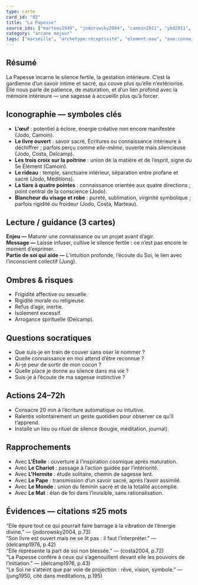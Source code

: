 ```yaml
---
type: carte
card_id: "02"
title: "La Papesse"
source_ids: ["marteau1949", "jodorowsky2004", "camoin2011", "ybd2011", "delcamp1976", "nadolny2023", "jung1950", "meditations"]
category: "arcane majeur"
tags: ["marseille", "archetype:réceptivité", "element:eau", "axe:connaissance"]
---
```


## Résumé
La Papesse incarne le silence fertile, la gestation intérieure. C’est la gardienne d’un savoir intime et sacré, qui couve plus qu’elle n’extériorise. Elle nous parle de patience, de maturation, et d’un lien profond avec la mémoire intérieure — une sagesse à accueillir plus qu’à forcer.

## Iconographie — symboles clés
- **L’œuf** : potentiel à éclore, énergie créative non encore manifestée (Jodo, Camoin).
- **Le livre ouvert** : savoir sacré, Écritures ou connaissance intérieure à déchiffrer ; parfois perçu comme *elle-même*, ouverte mais silencieuse (Jodo, Costa, Delcamp).
- **Les trois croix sur la poitrine** : union de la matière et de l’esprit, signe du 5e Élément (Camoin).
- **Le rideau** : temple, sanctuaire intérieur, séparation entre profane et sacré (Jodo, Méditions).
- **La tiare à quatre pointes** : connaissance orientée aux quatre directions ; point central de la conscience (Jodo).
- **Blancheur du visage et robe** : pureté, sublimation, virginité symbolique ; parfois rigidité ou froideur (Jodo, Costa, Marteau).

## Lecture / guidance (3 cartes)
**Enjeu —** Maturer une connaissance ou un projet avant d’agir.  
**Message —** Laisse infuser, cultive le silence fertile : ce n’est pas encore le moment d’exprimer.  
**Partie de soi qui aide —** L’intuition profonde, l’écoute du Soi, le lien avec l’inconscient collectif (Jung).

## Ombres & risques
- Frigidité affective ou sexuelle.
- Rigidité morale ou religieuse.
- Refus d’agir, inertie.
- Isolement excessif.
- Arrogance spirituelle (Delcamp).

## Questions socratiques
- Que suis-je en train de couver sans oser le nommer ?
- Quelle connaissance en moi attend d’être reconnue ?
- Ai-je peur de sortir de mon cocon ?
- Quelle place je donne au silence dans ma vie ?
- Suis-je à l’écoute de ma sagesse instinctive ?

## Actions 24–72h
- Consacre 20 min à l’écriture automatique ou intuitive.
- Ralentis volontairement un geste quotidien pour observer ce qu’il t’apprend.
- Installe un lieu ou rituel de silence (bougie, méditation, journal).

## Rapprochements
- Avec **L’Étoile** : ouverture à l’inspiration cosmique après maturation.
- Avec **Le Chariot** : passage à l’action guidée par l’intériorité.
- Avec **L’Hermite** : étude solitaire, chemin de sagesse lent.
- Avec **Le Pape** : transmission d’un savoir sacré, après l’avoir assimilé.
- Avec **Le Monde** : union du féminin sacré et de la totalité accomplie.
- Avec **Le Mat** : élan de foi dans l’invisible, sans rationalisation.

## Évidences — citations ≤25 mots
“Elle épure tout ce qui pourrait faire barrage à la vibration de l’énergie divine.” — (jodorowsky2004, p.73)  
“Son livre est ouvert mais ne se lit pas : il faut l’interpréter.” — (delcamp1976, p.42)  
“Elle représente la part de soi non blessée.” — (costa2004, p.72)  
“La Papesse confère à ceux qui s’agenouillent devant elle les pouvoirs de l’initiation.” — (delcamp1976, p.43)  
“Le Soi ne s’atteint que par voie de projection : rêve, vision, symbole.” — (jung1950, cité dans meditations, p.195)
